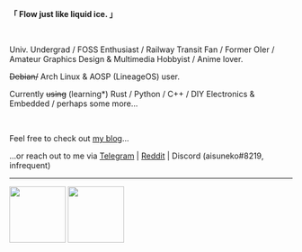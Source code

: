 **「 Flow just like liquid ice. 」**

<br>

Univ. Undergrad / FOSS Enthusiast / Railway Transit Fan / Former OIer / Amateur Graphics Design & Multimedia Hobbyist / Anime lover.

~~Debian/~~ Arch Linux & AOSP (LineageOS) user.

Currently ~~using~~ (learning\*) Rust / Python / C++ / DIY Electronics & Embedded / perhaps some more...

<br>

Feel free to check out [my blog](https://aisuneko.moe)...

...or reach out to me via [Telegram](https://t.me/aisuneko) | [Reddit](https://reddit.com/u/aisuneko_icecat) | Discord (aisuneko#8219, infrequent)

---
<img src=https://invent.kde.org/uploads/-/system/achievements/achievement/avatar/12/sok_2024_purple_bigger.png width=100 height=100> </img> <img src=https://images.credly.com/images/a77b7f85-70b0-42ab-9519-67ee509fbc0c/image.png width=100 height=100> </img>

